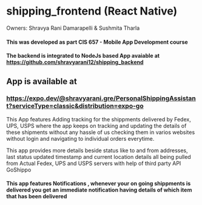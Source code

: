 # shipping_frontend (React Native)
Owners: Shravya Rani Damarapelli & Sushmita Tharla


#### This was developed as part CIS 657 - Mobile App Development course

#### The backend is integrated to NodeJs based App avaiable at https://github.com/shravyarani12/shipping_backend


## App is available at 
### https://expo.dev/@shravyarani.gre/PersonalShippingAssistant?serviceType=classic&distribution=expo-go

This App features Adding tracking for the shippments delivered by Fedex, UPS, USPS where the app keeps on tracking and updating the details of these shipments
without any hassle of us checking them in varios websites without login and navigating to individual orders everytime.

This app provides more details beside status like to and from addresses, last status updated timestamp and current location details all being pulled from Actual Fedex, UPS and USPS servers with help of third party API GoShippo

#### This app features Notifications , whenever your on going shippments is delivered you get an immediate notification having details of which item that has been delivered


